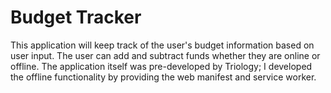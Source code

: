 # Budget Tracker

This application will keep track of the user's budget information based on user input. The user
can add and subtract funds whether they are online or offline. The application itself was pre-developed by Triology; I developed the offline functionality by providing the web manifest and service worker.